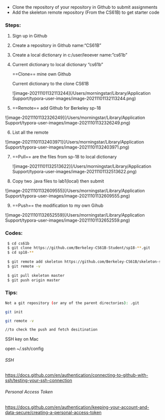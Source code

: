 * Clone the repository of your repository in Github to submit assignments
* Add the skeleton remote repository (From the CS61B) to get starter code

### Steps:

1. Sign up in Github

2. Create a repository in Github name:“CS61B”

3. Create a local dictionary in c:/user/leoever  name:”cs61b”



4. Current dictionary to local dictionary “cs61b”

   ==Clone== mine own Github

   Current dictionary to the clone CS61B

   ![image-20211101132113244](/Users/morningstar/Library/Application Support/typora-user-images/image-20211101132113244.png)

5. ==Remote== add Github for Berkeley sp-18

![image-20211101132326249](/Users/morningstar/Library/Application Support/typora-user-images/image-20211101132326249.png)

6. List all the remote

![image-20211101132403971](/Users/morningstar/Library/Application Support/typora-user-images/image-20211101132403971.png)

7. ==Pull== are the files from sp-18 to local dictionary

   ![image-20211101132513622](/Users/morningstar/Library/Application Support/typora-user-images/image-20211101132513622.png)

8. Copy two .java files to lab1(local) then submit

![image-20211101132609555](/Users/morningstar/Library/Application Support/typora-user-images/image-20211101132609555.png)

9. ==Push== the modification to my own Gihub

![image-20211101132652559](/Users/morningstar/Library/Application Support/typora-user-images/image-20211101132652559.png)

### Codes:

```bash
 $ cd cs61b
 $ git clone https://github.com/Berkeley-CS61B-Student/sp18-**.git
 $ cd sp18-**
 
 $ git remote add skeleton https://github.com/Berkeley-CS61B/skeleton-sp18.git
 $ git remote -v
 
 $ git pull skeleton master
 $ git push origin master
```

### Tips:

```bash
Not a git repository (or any of the parent directories): .git

git init
```

```bash
git remote -v

//to check the push and fetch desitination
```

SSH key on Mac

open ~/.ssh/config

###### SSH

https://docs.github.com/en/authentication/connecting-to-github-with-ssh/testing-your-ssh-connection

###### Personal Access Token

https://docs.github.com/en/authentication/keeping-your-account-and-data-secure/creating-a-personal-access-token
